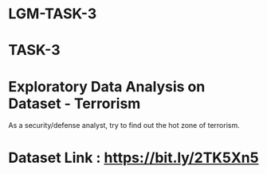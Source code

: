 # LGM-TASK-3

# TASK-3

# Exploratory Data Analysis on Dataset - Terrorism

As a security/defense analyst, try to find out the hot zone of terrorism.

# Dataset Link : https://bit.ly/2TK5Xn5
